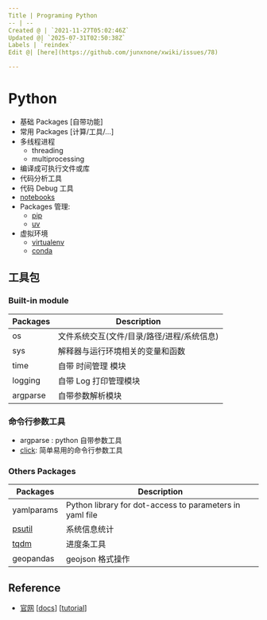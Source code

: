 ```yaml
---
Title | Programing Python
-- | --
Created @ | `2021-11-27T05:02:46Z`
Updated @| `2025-07-31T02:50:38Z`
Labels | `reindex`
Edit @| [here](https://github.com/junxnone/xwiki/issues/78)

---
```

# Python
- 基础 Packages [自带功能]
- 常用 Packages [计算/工具/...]
- 多线程进程
  - threading
  - multiprocessing
- 编译成可执行文件或库
- 代码分析工具
- 代码 Debug 工具
- [notebooks](https://junxnone.github.io/samples/#/?id=python)
- Packages 管理: 
  - [pip](/0095_Programing_Python_pip)
  - [uv](/0315_Programing_Python_Tools_uv)
- 虚拟环境 
  - [virtualenv](/0176_Programing_Python_Tools_virtualenv)
  - [conda](/0073_Tools_Conda)

## 工具包

### Built-in module

Packages | Description
-- | --
os | 文件系统交互(文件/目录/路径/进程/系统信息)
sys | 解释器与运行环境相关的变量和函数
time | 自带 时间管理 模块
logging | 自带 Log 打印管理模块
argparse | 自带参数解析模块


### 命令行参数工具

- argparse : python 自带参数工具
- [click](https://click.palletsprojects.com/en/stable/): 简单易用的命令行参数工具


 
### Others Packages

Packages | Description
-- | --
yamlparams | Python library for dot-access to parameters in yaml file
[psutil](/Python_psutil) | 系统信息统计
[tqdm](/Python_tqdm) | 进度条工具
geopandas | geojson 格式操作

## Reference
- [官网](https://www.python.org/) [[docs](https://docs.python.org/3/)] [[tutorial](https://docs.python.org/3/tutorial/index.html)]


